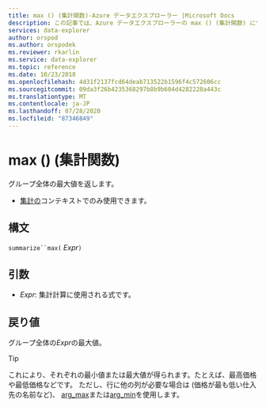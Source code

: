 ```yaml
---
title: max () (集計関数)-Azure データエクスプローラー |Microsoft Docs
description: この記事では、Azure データエクスプローラーの max () (集計関数) について説明します。
services: data-explorer
author: orspod
ms.author: orspodek
ms.reviewer: rkarlin
ms.service: data-explorer
ms.topic: reference
ms.date: 10/23/2018
ms.openlocfilehash: 4d31f2137fcd64deab713522b1596f4c572606cc
ms.sourcegitcommit: 09da3f26b4235368297b8b9b604d4282228a443c
ms.translationtype: MT
ms.contentlocale: ja-JP
ms.lasthandoff: 07/28/2020
ms.locfileid: "87346849"
---
```

# <a name="max-aggregation-function"></a>max () (集計関数)

グループ全体の最大値を返します。 

* [集計の](summarizeoperator.md)コンテキストでのみ使用できます。

## <a name="syntax"></a>構文

`summarize``max(` *Expr*`)`

## <a name="arguments"></a>引数

* *Expr*: 集計計算に使用される式です。 

## <a name="returns"></a>戻り値

グループ全体の*Expr*の最大値。
 
> [!TIP]
> これにより、それぞれの最小値または最大値が得られます。たとえば、最高価格や最低価格などです。
> ただし、行に他の列が必要な場合は (価格が最も低い仕入先の名前など)、 [arg_max](arg-max-aggfunction.md)または[arg_min](arg-min-aggfunction.md)を使用します。